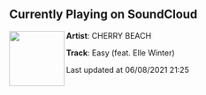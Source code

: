 ## Currently Playing on SoundCloud

[<img align="left" width="100" src="https://i1.sndcdn.com/artworks-qvoUQPMbfj8c-0-t500x500.png">](https://soundcloud.com/cherry-beach/easy-feat-elle-winter)

**Artist**: CHERRY BEACH 

**Track**: Easy (feat. Elle Winter)

Last updated at 06/08/2021 21:25
